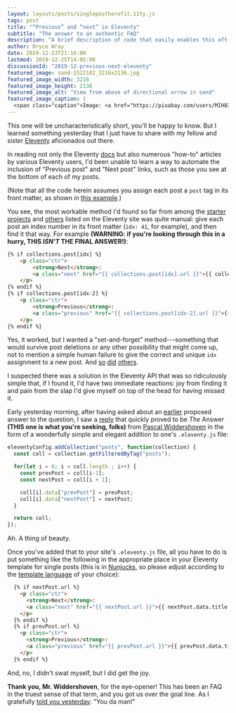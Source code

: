 ```yaml
---
layout: layouts/posts/singlepostherofit.11ty.js
tags: post
title: "“Previous” and “next” in Eleventy"
subtitle: "The answer to an authentic FAQ"
description: "A brief description of code that easily enables this oft-requested feature."
author: Bryce Wray
date: 2019-12-23T21:16:00
lastmod: 2019-12-25T14:05:00
discussionId: "2019-12-previous-next-eleventy"
featured_image: sand-1522182_3216x2136.jpg
featured_image_width: 3216
featured_image_height: 2136
featured_image_alt: "View from above of directional arrow in sand"
featured_image_caption: |
  <span class="caption">Image: <a href="https://pixabay.com/users/MIH83-464187/?utm_source=link-attribution&amp;utm_medium=referral&amp;utm_campaign=image&amp;utm_content=1522182">Maret H.</a>; <a href="https://pixabay.com/?utm_source=link-attribution&amp;utm_medium=referral&amp;utm_campaign=image&amp;utm_content=1522182">Pixabay</a></span>
---
```


This one will be uncharacteristically short, you'll be happy to know. But I learned something yesterday that I just have to share with my fellow and sister [Eleventy](https://11ty.dev) aficionados out there.

In reading not only the Eleventy [docs](https://11ty.dev/docs) but also numerous "how-to" articles by various Eleventy users, I'd been unable to learn a way to automate the inclusion of "Previous post" and "Next post" links, such as those you see at the bottom of each of my posts.

(Note that all the code herein assumes you assign each post a `post` tag in its front matter, as shown in [this example](https://www.11ty.dev/docs/collections/).)

You see, the most workable method I'd found so far from among the [starter projects](https://11ty.dev/docs/starter) and [others](https://11ty.dev/docs/sites) listed on the Eleventy site was quite manual: give each post an index number in its front matter (`idx: 41`, for example), and then find it that way. For example **(WARNING: if you're looking through this in a hurry, THIS *ISN'T* THE FINAL ANSWER!)**:

```html
{% if collections.post[idx] %}
	<p class="ctr">
		<strong>Next</strong>: 
		<a class="next" href="{{ collections.post[idx].url }}">{{ collections.post[idx].data.title }}</a>
	</p>
{% endif %}
{% if collections.post[idx-2] %}
	<p class="ctr">
		<strong>Previous</strong>: 
		<a class="previous" href="{{ collections.post[idx-2].url }}">{{ collections.post[idx-2].data.title }}</a>
	</p>
{% endif %}

```

Yes, it worked, but I wanted a "set-and-forget" method---something that would survive post deletions or any other possibility that might come up, not to mention a simple human failure to give the correct and unique `idx` assignment to a new post. And [so](https://github.com/11ty/eleventy/issues/211) [did](https://github.com/11ty/eleventy/issues/529) [others](https://github.com/11ty/eleventy/issues/819).

I suspected there was a solution in the Eleventy API that was so ridiculously simple that, if I found it, I'd have two immediate reactions: joy from finding it and pain from the slap I'd give myself on top of the head for having missed it.

Early yesterday morning, after having asked about an [earlier](https://github.com/11ty/eleventy/issues/529#issuecomment-532393625) proposed answer to the question, I saw a [reply](https://github.com/11ty/eleventy/issues/529#issuecomment-568257426) that quickly proved to be *The* Answer **(THIS one is what you're seeking, folks)** from [Pascal Widdershoven](https://pascalw.me) in the form of a wonderfully simple and elegant addition to one's `.eleventy.js` file: 

```js
eleventyConfig.addCollection("posts", function(collection) {
  const coll = collection.getFilteredByTag("posts");

  for(let i = 0; i < coll.length ; i++) {
    const prevPost = coll[i-1];
    const nextPost = coll[i + 1];

    coll[i].data["prevPost"] = prevPost;
    coll[i].data["nextPost"] = nextPost;
  }

  return coll;
});
```

Ah. A thing of beauty.

Once you've added that to your site's `.eleventy.js` file, all you have to do is put something like the following in the appropriate place in your Eleventy template for single posts (this is in [Nunjucks](https://www.11ty.dev/docs/languages/nunjucks/), so please adjust according to the [template language](https://www.11ty.dev/docs/languages/) of your choice):

```html
  {% if nextPost.url %}
    <p class="ctr">
      <strong>Next</strong>: 
      <a class="next" href="{{ nextPost.url }}">{{ nextPost.data.title }}</a>
    </p>
  {% endif %}
  {% if prevPost.url %}
    <p class="ctr">
      <strong>Previous</strong>: 
      <a class="previous" href="{{ prevPost.url }}">{{ prevPost.data.title }}</a>
    </p>
  {% endif %}
```

And, no, I didn't swat myself, but I did get the joy.

**Thank you, Mr. Widdershoven**, for the eye-opener! This has been an FAQ in the truest sense of that term, and you got us over the goal line. As I gratefully [told you yesterday](https://github.com/11ty/eleventy/issues/529#issuecomment-568258911): "You da man!"